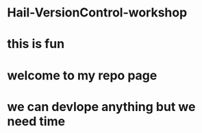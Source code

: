 # Hail-VersionControl-workshop
# this is fun
# welcome to my repo page 
# we can devlope anything but we need time 
